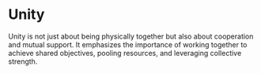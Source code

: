 # Unity
Unity is not just about being physically together but also about cooperation and mutual support. It emphasizes the importance of working together to achieve shared objectives, pooling resources, and leveraging collective strength.
